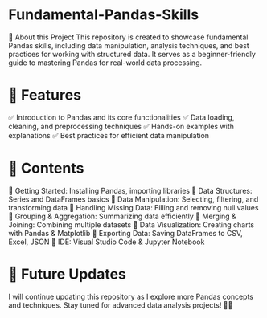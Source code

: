 # Fundamental-Pandas-Skills
📌 About this Project
This repository is created to showcase fundamental Pandas skills, including data manipulation, analysis techniques, and best practices for working with structured data. It serves as a beginner-friendly guide to mastering Pandas for real-world data processing.

# 🚀 Features
✅ Introduction to Pandas and its core functionalities
✅ Data loading, cleaning, and preprocessing techniques
✅ Hands-on examples with explanations
✅ Best practices for efficient data manipulation

# 📂 Contents

🔹 Getting Started: Installing Pandas, importing libraries
🔹 Data Structures: Series and DataFrames basics
🔹 Data Manipulation: Selecting, filtering, and transforming data
🔹 Handling Missing Data: Filling and removing null values
🔹 Grouping & Aggregation: Summarizing data efficiently
🔹 Merging & Joining: Combining multiple datasets
🔹 Data Visualization: Creating charts with Pandas & Matplotlib
🔹 Exporting Data: Saving DataFrames to CSV, Excel, JSON
🔹 IDE: Visual Studio Code & Jupyter Notebook

# 📢 Future Updates
I will continue updating this repository as I explore more Pandas concepts and techniques. Stay tuned for advanced data analysis projects! 🚀✨